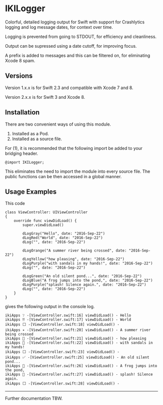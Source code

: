 # IKILogger

Colorful, detailed logging output for Swift with support for Crashlytics logging and log message dates, for context over time.

Logging is prevented from going to STDOUT, for efficiency and cleanliness.

Output can be supressed using a date cutoff, for improving focus.

A prefix is added to messages and this can be filtered on, for eliminating Xcode 8 spam.

## Versions

Version 1.x.x is for Swift 2.3 and compatible with Xcode 7 and 8.

Version 2.x.x is for Swift 3 and Xcode 8.

## Installation

There are two convenient ways of using this module.

1.	Installed as a Pod.
2.	Installed as a source file.

For (1), it is recommended that the following import be added to your bridging header.

	@import IKILogger;

This eliminates the need to import the module into every source file. The public functions can be then accessed in a global manner.

## Usage Examples

This code

    class ViewController: UIViewController
    {
        override func viewDidLoad() {
            super.viewDidLoad()
    
            dLogGray("Hello", date: "2016-Sep-22")
            dLogRed("World", date: "2016-Sep-22")
            dLog("", date: "2016-Sep-22")
    
            dLogOrange("A summer river being crossed", date: "2016-Sep-22")
            dLogYellow("how pleasing", date: "2016-Sep-22")
            dLogPurple("with sandals in my hands!", date: "2016-Sep-22")
            dLog("", date: "2016-Sep-22")
    
            dLogGreen("An old silent pond...", date: "2016-Sep-22")
            dLogBlue("A frog jumps into the pond,", date: "2016-Sep-22")
            dLogPurple("splash! Silence again.", date: "2016-Sep-22")
            dLog("", date: "2016-Sep-22")
        }
    }

gives the following output in the console log.

    ikiApps ❔ -[ViewController.swift:16] viewDidLoad() - Hello
	ikiApps ‼️ -[ViewController.swift:17] viewDidLoad() - World
	ikiApps ⬜️ -[ViewController.swift:18] viewDidLoad() - 
	ikiApps ✴️ -[ViewController.swift:20] viewDidLoad() - A summer river being crossed
	ikiApps 💛 -[ViewController.swift:21] viewDidLoad() - how pleasing
	ikiApps 💜 -[ViewController.swift:22] viewDidLoad() - with sandals in my hands!
	ikiApps ⬜️ -[ViewController.swift:23] viewDidLoad() - 
	ikiApps ✅ -[ViewController.swift:25] viewDidLoad() - An old silent pond...
	ikiApps 💙 -[ViewController.swift:26] viewDidLoad() - A frog jumps into the pond,
	ikiApps 💜 -[ViewController.swift:27] viewDidLoad() - splash! Silence again.
	ikiApps ⬜️ -[ViewController.swift:28] viewDidLoad() - 

---

Further documentation TBW.
